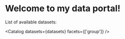 # Welcome to my data portal!

List of available datasets:

<Catalog datasets={datasets} facets={['group']} />
